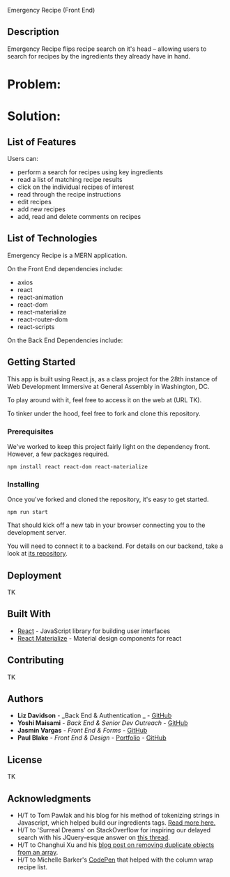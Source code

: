 Emergency Recipe (Front End)

## Description

Emergency Recipe flips recipe search on it's head – allowing users to search for recipes by the ingredients they already have in hand.

# Problem:

# Solution:

## List of Features

Users can:

- perform a search for recipes using key ingredients
- read a list of matching recipe results
- click on the individual recipes of interest
- read through the recipe instructions
- edit recipes
- add new recipes
- add, read and delete comments on recipes

## List of Technologies

Emergency Recipe is a MERN application.

On the Front End dependencies include:

- axios
- react
- react-animation
- react-dom
- react-materialize
- react-router-dom
- react-scripts

On the Back End Dependencies include:

## Getting Started

This app is built using React.js, as a class project for the 28th instance of Web Development Immersive at General Assembly in Washington, DC.

To play around with it, feel free to access it on the web at (URL TK).

To tinker under the hood, feel free to fork and clone this repository.

### Prerequisites

We've worked to keep this project fairly light on the dependency front. However, a few packages required.

```
npm install react react-dom react-materialize
```

### Installing

Once you've forked and cloned the repository, it's easy to get started.

```
npm run start
```

That should kick off a new tab in your browser connecting you to the development server.

You will need to connect it to a backend. For details on our backend, take a look at [its repository](https://github.com/pnblake/emergency-recipe-back).

## Deployment

<!-- Add additional notes about how to deploy this on a live system -->

TK

## Built With

- [React](https://reactjs.org/) - JavaScript library for building user interfaces
- [React Materialize](https://react-materialize.github.io/#/) - Material design components for react

## Contributing

<!-- Please read [CONTRIBUTING.md](https://gist.github.com/PurpleBooth/b24679402957c63ec426) for details on our code of conduct, and the process for submitting pull requests to us. -->

TK

## Authors

- **Liz Davidson** - _Back End & Authentication _ - [GitHub](<[https://github.com/PurpleBooth](https://github.com/ldavidson45)>)
- **Yoshi Maisami** - _Back End & Senior Dev Outreach_ - [GitHub](https://github.com/yoshimaisami)
- **Jasmin Vargas** - _Front End & Forms_ - [GitHub](https://github.com/jasvr)
- **Paul Blake** - _Front End & Design_ - [Portfolio](https://pnblake.com) - [GitHub](https://github.com/pnblake)

## License

TK

## Acknowledgments

- H/T to Tom Pawlak and his blog for his method of tokenizing strings in Javascript, which helped build our ingredients tags. [Read more here.](https://blog.abelotech.com/posts/split-string-into-tokens-javascript/)
- H/T to 'Surreal Dreams' on StackOverflow for inspiring our delayed search with his JQuery-esque answer on [this thread](https://stackoverflow.com/questions/4220126/run-javascript-function-when-user-finishes-typing-instead-of-on-key-up).
- H/T to Changhui Xu and his [blog post on removing duplicate objects from an array](https://codeburst.io/javascript-array-distinct-5edc93501dc4).
- H/T to Michelle Barker's [CodePen](https://codepen.io/michellebarker/pen/zvxpoG) that helped with the column wrap recipe list.
